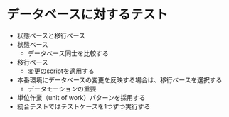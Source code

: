 # データベースに対するテスト
- 状態ベースと移行ベース
- 状態ベース
  - データベース同士を比較する
- 移行ベース
  - 変更のscriptを適用する
- 本番環境にデータベースの変更を反映する場合は、移行ベースを選択する
  - データモーションの重要
- 単位作業（unit of work）パターンを採用する
- 統合テストではテストケースを1つずつ実行する